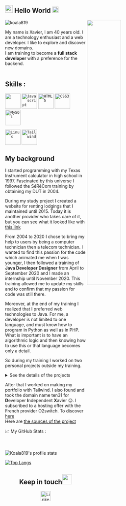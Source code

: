 <!--<img src="https://imgur.com/3kB6Cfg.jpg">-->
<h2><img src="https://imgur.com/CTPzCrS.gif" height=25px width=25px> Hello World <img src="https://imgur.com/TFzFv3D.gif" height=20px width=20px></h2>
<img src="https://imgur.com/Z9n1y5S.gif" height=47% width=47% align="right">
<p align="left"> <img src="https://komarev.com/ghpvc/?username=koala819" alt="koala819" /> </p>


My name is Xavier, I am 40 years old. I am a technology enthusiast and a web developer. I like to explore and discover new domains.<br>
I am training to become a **full stack developer** with a preference for the backend.<br><br>
## Skills :
<code><img height="50" src="https://img.icons8.com/color/144/000000/java-coffee-cup-logo.png"/></code>
<code><img height="50" src="https://img.icons8.com/color/2x/javascript.png" alt="Javascript"></code>
<code><img height="50" src="https://www.flaticon.com/svg/static/icons/svg/919/919827.svg" alt="HTML5"></code>
<code><img height="50" src="https://www.flaticon.com/svg/static/icons/svg/919/919826.svg" alt="CSS3"></code>
<code><img height="50" src="https://www.flaticon.com/svg/static/icons/svg/919/919836.svg" alt="MySQL"></code>

<code><img height="50" src="https://img.icons8.com/color/96/000000/linux.png" alt="Linux"></code>
<code><img height="50" src="https://refactoringui.nyc3.cdn.digitaloceanspaces.com/tailwind-logo.svg" alt="Tailwind"></code>



## My background
I started programming with my Texas Instrument calculator in high school in 1997.
Fascinated by this universe I followed the SéRéCom training by obtaining my DUT in 2004. 

During my study project I created a website for renting lodgings that I maintained until 2015.
Today it is another provider who takes care of it, but you can see what it looked like with [this link](https://web.archive.org/web/20071129201108/http://www.gitesdethouy.com/index2.html)

From 2004 to 2020 I chose to bring my help to users by being a computer technician then a telecom technician. 
I wanted to find this passion for the code which animated me when I was younger, I then followed a training of **Java Developer Designer** from April to September 2020 and I made an internship until November 2020. This training allowed me to update my skills and to confirm that my passion for code was still there. 

Moreover, at the end of my training I realized that I preferred web technologies to Java. For me, a developer is not limited to one language, and must know how to program in Python as well as in PHP. What is important is to have an algorithmic logic and then knowing how to use this or that language becomes only a detail.

So during my training I worked on two personal projects outside my training.

<details>
  <summary>See the details of the projects</summary>

1. Memory Game

   Find two identical cards to form a pair **HTML and JS**. I created this game initially to teach my son how to use a mouse, that's why the theme is childish :yum:. [Come and try it](http://dix31.org/mesScripts/)<br>
   Here are [the sources of the project](https://github.com/koala819/MemoryGame)
   
2. Cumuler les aides

   A friend of mine asked me to make a questionnaire to help people know the aids they can claim to renovate their house. After answering all the questions, the answers are sent to a google Doc so that my friend can exploit them and contact each person who answered the questionnaire. It's a complete and functional project where I subscribed to a domain name and took care of finding a host. [Come and try it](http://cumulerlesaides.fr)
</details>

After that I worked on making my portfolio with Tailwind. I also found and took the domain name ten31 for <b>D</b>eveloper <b>I</b>ndependent <b>X</b>avier :wink:. I subscribed to a hosting offer with the French provider O2switch. To discover [here](http://dix31.org)<br>
Here are [the sources of the project](https://github.com/koala819/Tailwind)



<summary>📈 My GitHub Stats : </summary>
<br>
<br>
<p align="left"> <img align="left" alt="Koala819's profile stats" src="https://github-readme-stats.vercel.app/api?username=koala819&show_icons=true&theme=default" alt="koala819" />
<br>
  
  [![Top Langs](https://github-readme-stats.vercel.app/api/top-langs/?username=koala819&layout=compact)](https://github.com/koala819/github-readme-stats)

  <div align="center">

<h2>
Keep in touch<img src="https://github.com/tusharnankani/tusharnankani/blob/master/Assets/Handshake.gif" height="32px">
</h2>

[<img src="https://github.com/tusharnankani/tusharnankani/blob/master/Assets/Linkedin.svg" alt="Linkedin Logo" width="32">](https://www.linkedin.com/in/xavier-genolhac-79a98390/) 

</div>
